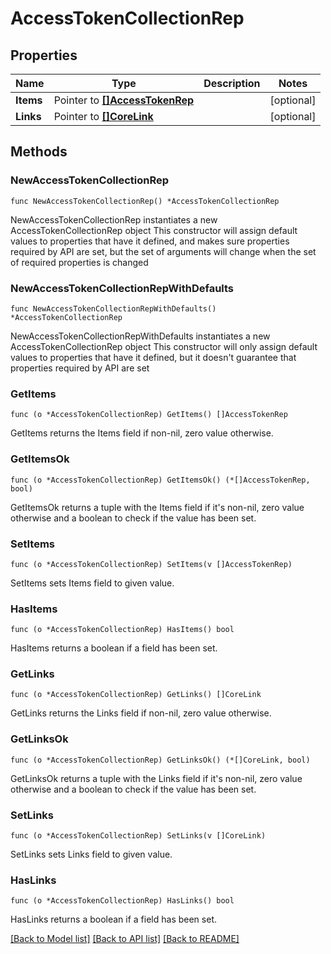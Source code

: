 # AccessTokenCollectionRep

## Properties

Name | Type | Description | Notes
------------ | ------------- | ------------- | -------------
**Items** | Pointer to [**[]AccessTokenRep**](AccessTokenRep.md) |  | [optional] 
**Links** | Pointer to [**[]CoreLink**](CoreLink.md) |  | [optional] 

## Methods

### NewAccessTokenCollectionRep

`func NewAccessTokenCollectionRep() *AccessTokenCollectionRep`

NewAccessTokenCollectionRep instantiates a new AccessTokenCollectionRep object
This constructor will assign default values to properties that have it defined,
and makes sure properties required by API are set, but the set of arguments
will change when the set of required properties is changed

### NewAccessTokenCollectionRepWithDefaults

`func NewAccessTokenCollectionRepWithDefaults() *AccessTokenCollectionRep`

NewAccessTokenCollectionRepWithDefaults instantiates a new AccessTokenCollectionRep object
This constructor will only assign default values to properties that have it defined,
but it doesn't guarantee that properties required by API are set

### GetItems

`func (o *AccessTokenCollectionRep) GetItems() []AccessTokenRep`

GetItems returns the Items field if non-nil, zero value otherwise.

### GetItemsOk

`func (o *AccessTokenCollectionRep) GetItemsOk() (*[]AccessTokenRep, bool)`

GetItemsOk returns a tuple with the Items field if it's non-nil, zero value otherwise
and a boolean to check if the value has been set.

### SetItems

`func (o *AccessTokenCollectionRep) SetItems(v []AccessTokenRep)`

SetItems sets Items field to given value.

### HasItems

`func (o *AccessTokenCollectionRep) HasItems() bool`

HasItems returns a boolean if a field has been set.

### GetLinks

`func (o *AccessTokenCollectionRep) GetLinks() []CoreLink`

GetLinks returns the Links field if non-nil, zero value otherwise.

### GetLinksOk

`func (o *AccessTokenCollectionRep) GetLinksOk() (*[]CoreLink, bool)`

GetLinksOk returns a tuple with the Links field if it's non-nil, zero value otherwise
and a boolean to check if the value has been set.

### SetLinks

`func (o *AccessTokenCollectionRep) SetLinks(v []CoreLink)`

SetLinks sets Links field to given value.

### HasLinks

`func (o *AccessTokenCollectionRep) HasLinks() bool`

HasLinks returns a boolean if a field has been set.


[[Back to Model list]](../README.md#documentation-for-models) [[Back to API list]](../README.md#documentation-for-api-endpoints) [[Back to README]](../README.md)


